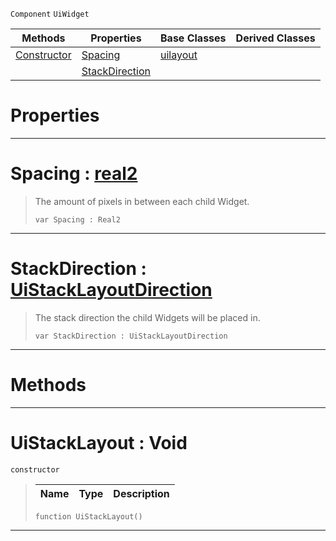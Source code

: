  `Component` `UiWidget`



|Methods|Properties|Base Classes|Derived Classes|
|---|---|---|---|
|[ Constructor](https://github.com/ZilchEngine/ZilchDocs/blob/master/code_reference/class_reference/uistacklayout.md#uistacklayout-void)|[ Spacing](https://github.com/ZilchEngine/ZilchDocs/blob/master/code_reference/class_reference/uistacklayout.md#spacing-zilch-engine-docu)|[uilayout](https://github.com/ZilchEngine/ZilchDocs/blob/master/code_reference/class_reference/uilayout.md)| |
| |[ StackDirection](https://github.com/ZilchEngine/ZilchDocs/blob/master/code_reference/class_reference/uistacklayout.md#stackdirection-zilch-engi)| | |


 #  Properties


---  
 #  Spacing : [real2](https://github.com/ZilchEngine/ZilchDocs/blob/master/code_reference/nada_base_types/real2.md)

> The amount of pixels in between each child Widget.
> ``` lang=cpp, name=Nada
> var Spacing : Real2


---  
 #  StackDirection : [UiStackLayoutDirection](https://github.com/ZilchEngine/ZilchDocs/blob/master/code_reference/enum_reference.md#uistacklayoutdirection)

> The stack direction the child Widgets will be placed in.
> ``` lang=cpp, name=Nada
> var StackDirection : UiStackLayoutDirection


---  
 #  Methods


---  
 #  UiStackLayout : Void

 `constructor`

> 
> |Name|Type|Description|
> |---|---|---|
> ``` lang=cpp, name=Nada
> function UiStackLayout()
> ``` 


---  
 

 
